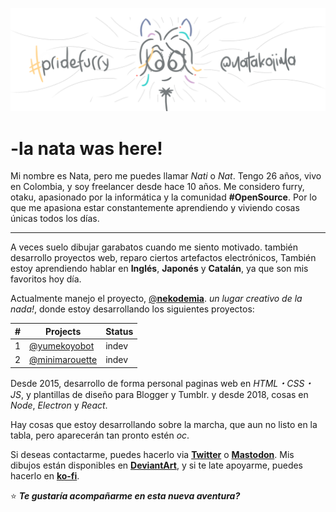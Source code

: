 ![enter image description here](https://raw.githubusercontent.com/natakojima/natakojima/main/nata-banner.png?token=AR6Z4EAGLHAWEIMFOIM6NA3AT5CYA)

# -la nata was here!
Mi nombre es Nata, pero me puedes llamar *Nati* o *Nat*.
Tengo 26 años, vivo en Colombia, y soy freelancer desde hace 10 años. Me considero furry, otaku, apasionado por la informática y la comunidad **#OpenSource**. Por lo que me apasiona estar constantemente aprendiendo y viviendo cosas únicas todos los días.

---

A veces suelo dibujar garabatos cuando me siento motivado. también desarrollo proyectos web, reparo ciertos artefactos electrónicos, También estoy aprendiendo hablar en **Inglés**, **Japonés** y **Catalán**, ya que son mis favoritos hoy día.

Actualmente manejo el proyecto, [@**nekodemia**](https://github.com/nekodemia). *un lugar creativo de la nada!*, donde estoy desarrollando los siguientes proyectos:

|#|Projects|Status                         |
|-|-|-|
|1|[@yumekoyobot](https://twitter.com/yumekoyobot)|indev
|2|[@minimarouette](https://twitter.com/minimarouette)|indev

Desde 2015, desarrollo de forma personal paginas web en *HTML・CSS・JS*, y plantillas de diseño para Blogger y Tumblr. y desde 2018, cosas en *Node*, *Electron* y *React*. 

Hay cosas que estoy desarrollando sobre la marcha, que aun no listo en la tabla, pero aparecerán tan pronto estén *oc*.

Si deseas contactarme, puedes hacerlo via [**Twitter**](https://twitter.com/natakojima) o [**Mastodon**](https://mastodon.online/@natakojima). Mis dibujos están disponibles en [**DeviantArt**](https://deviantart.com/natakojima), y si te late apoyarme, puedes hacerlo en [**ko-fi**](https://ko-fi.com/natakojima).

⭐ ***Te gustaría acompañarme en esta nueva aventura?***
